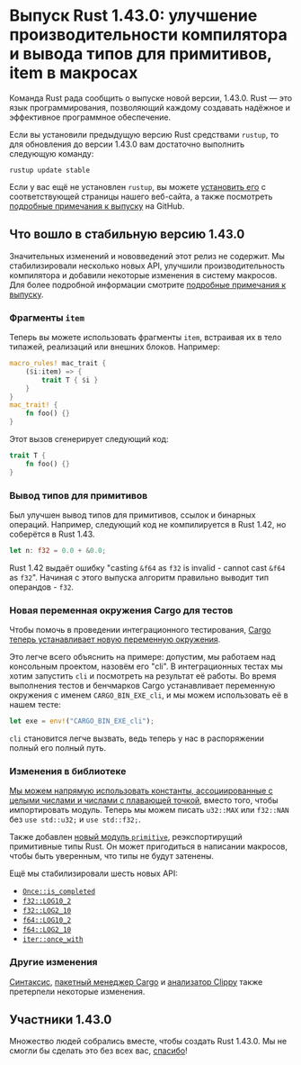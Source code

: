 # Выпуск Rust 1.43.0: улучшение производительности компилятора и вывода типов для примитивов, item в макросах

Команда Rust рада сообщить о выпуске новой версии, 1.43.0. Rust — это язык программирования, позволяющий каждому создавать надёжное и эффективное программное обеспечение.

Если вы установили предыдущую версию Rust средствами `rustup`, то для обновления до версии 1.43.0 вам достаточно выполнить следующую команду:

```console
rustup update stable
```

Если у вас ещё не установлен `rustup`, вы можете [установить его] с соответствующей страницы нашего веб-сайта, а также посмотреть [подробные примечания к выпуску] на GitHub.

## Что вошло в стабильную версию 1.43.0

Значительных изменений и нововведений этот релиз не содержит. Мы стабилизировали несколько новых API, улучшили производительность компилятора и добавили некоторые изменения в систему макросов. Для более подробной информации смотрите [подробные примечания к выпуску](https://github.com/rust-lang/rust/blob/master/RELEASES.md#version-1430-2020-04-23).

### Фрагменты `item`

Теперь вы можете использовать фрагменты `item`, встраивая их в тело типажей, реализаций или внешних блоков. Например:

```rust
macro_rules! mac_trait {
    ($i:item) => {
        trait T { $i }
    }
}
mac_trait! {
    fn foo() {}
}
```

Этот вызов сгенерирует следующий код:

```rust
trait T {
    fn foo() {}
}
```

### Вывод типов для примитивов

Был улучшен вывод типов для примитивов, ссылок и бинарных операций. Например, следующий код не компилируется в Rust 1.42, но соберётся в Rust 1.43.

```rust
let n: f32 = 0.0 + &0.0;
```

Rust 1.42 выдаёт ошибку "casting `&f64` as `f32` is invalid - cannot cast `&f64` as `f32`". Начиная с этого выпуска алгоритм правильно выводит тип операндов - `f32`.

### Новая переменная окружения Cargo для тестов

Чтобы помочь в проведении интеграционного тестирования, [Cargo теперь устанавливает новую переменную окружения](https://github.com/rust-lang/cargo/pull/7697).

Это легче всего объяснить на примере: допустим, мы работаем над консольным проектом, назовём его "cli". В интеграционных тестах мы хотим запустить `cli` и посмотреть на результат её работы. Во время выполнения тестов и бенчмарков Cargo устанавливает переменную окружения с именем `CARGO_BIN_EXE_cli`, и мы можем использовать её в нашем тесте:

```rust
let exe = env!("CARGO_BIN_EXE_cli");
```

`cli` становится легче вызвать, ведь теперь у нас в распоряжении полный его полный путь.

### Изменения в библиотеке

[Мы можем напрямую использовать константы, ассоциированные с целыми числами и числами с плавающей точкой], вместо того, чтобы импортировать модуль. Теперь мы можем писать `u32::MAX` или `f32::NAN` без `use std::u32;` и `use std::f32;`.

Также добавлен [новый модуль `primitive`](https://github.com/rust-lang/rust/pull/67637/), реэкспортирущий примитивные типы Rust. Он может пригодиться в написании макросов, чтобы быть уверенным, что типы не будут затенены.

Ещё мы стабилизировали шесть новых API:

- [`Once::is_completed`]
- [`f32::LOG10_2`]
- [`f32::LOG2_10`]
- [`f64::LOG10_2`]
- [`f64::LOG2_10`]
- [`iter::once_with`]

### Другие изменения

[Синтаксис](https://github.com/rust-lang/rust/blob/master/RELEASES.md#version-1430-2020-04-23), [пакетный менеджер Cargo] и [анализатор Clippy] также претерпели некоторые изменения.

## Участники 1.43.0

Множество людей собрались вместе, чтобы создать Rust 1.43.0. Мы не смогли бы сделать это без всех вас, [спасибо](https://thanks.rust-lang.org/rust/1.43.0/)!


[установить его]: https://www.rust-lang.org/install.html
[подробные примечания к выпуску]: https://github.com/rust-lang/rust/blob/master/RELEASES.md#version-1430-2020-04-23
[Мы можем напрямую использовать константы, ассоциированные с целыми числами и числами с плавающей точкой]: https://github.com/rust-lang/rust/pull/68952/
[`Once::is_completed`]: https://doc.rust-lang.org/std/sync/struct.Once.html#method.is_completed
[`f32::LOG10_2`]: https://doc.rust-lang.org/std/f32/consts/constant.LOG10_2.html
[`f32::LOG2_10`]: https://doc.rust-lang.org/std/f32/consts/constant.LOG2_10.html
[`f64::LOG10_2`]: https://doc.rust-lang.org/std/f64/consts/constant.LOG10_2.html
[`f64::LOG2_10`]: https://doc.rust-lang.org/std/f64/consts/constant.LOG2_10.html
[`iter::once_with`]: https://doc.rust-lang.org/std/iter/fn.once_with.html
[пакетный менеджер Cargo]: https://github.com/rust-lang/cargo/blob/master/CHANGELOG.md#cargo-143-2020-04-23
[анализатор Clippy]: https://github.com/rust-lang/rust-clippy/blob/master/CHANGELOG.md#rust-143

